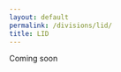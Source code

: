 ```yaml
---
layout: default
permalink: /divisions/lid/
title: LID
---
```


<div class="text-center content-section">
<div class="container">
<div class="col-lg-8 col-lg-offset-2" markdown="1">
Coming soon
</div>
</div>
</div>
